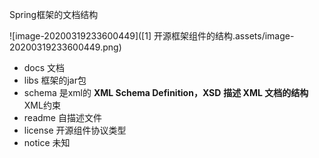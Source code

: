 Spring框架的文档结构

![image-20200319233600449]([1] 开源框架组件的结构.assets/image-20200319233600449.png)

- docs 文档
- libs 框架的jar包
- schema 是xml的   **XML Schema Definition，XSD**   **描述 XML 文档的结构**  XML约束
- readme 自描述文件
- license 开源组件协议类型
- notice   未知